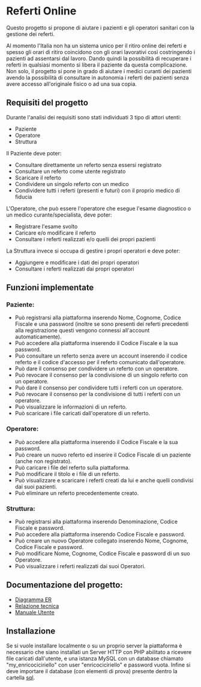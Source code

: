 # Referti Online

Questo progetto si propone di aiutare i pazienti e gli operatori sanitari con la gestione dei referti. 

Al momento l'Italia non ha un sistema unico per il ritiro online dei
referti e spesso gli orari di ritiro coincidono con gli orari lavorativi così costringendo i pazienti ad assentarsi dal lavoro. Dando quindi la possibilità di recuperare i referti in qualsiasi momento si libera il paziente da questa complicazione.
Non solo, il progetto si pone in grado di aiutare i medici curanti dei pazienti avendo la possibilità di consultare in autonomia i referti dei pazienti senza avere accesso all'originale fisico o ad una sua copia. 

## Requisiti del progetto

Durante l'analisi dei requisiti sono stati individuati 3 tipo di attori utenti:
- Paziente
- Operatore
- Struttura

Il Paziente deve poter:
- Consultare direttamente un referto senza essersi registrato
- Consultare un referto come utente registrato
- Scaricare il referto
- Condividere un singolo referto con un medico
- Condividere tutti i referti (presenti e futuri) con il proprio medico di fiducia

L'Operatore, che può essere l'operatore che esegue l'esame diagnostico o un medico curante/specialista, deve poter:
- Registrare l'esame svolto
- Caricare e/o modificare il referto
- Consultare i referti realizzati e/o quelli dei propri pazienti

La Struttura invece si occupa di gestire i propri operatori e deve poter:
- Aggiungere e modificare i dati dei propri operatori
- Consultare i referti realizzati dai propri operatori

## Funzioni implementate

### Paziente:
- Può registrarsi alla piattaforma inserendo Nome, Cognome, Codice Fiscale e una password (inoltre se sono presenti dei referti precedenti alla registrazione questi vengono connessi all'account automaticamente).
- Può accedere alla piattaforma inserendo il Codice Fiscale e la sua password.
- Può consultare un referto senza avere un account inserendo il codice referto e il codice d'accesso per il referto comunicato dall'operatore.
- Può dare il consenso per condividere un referto con un operatore.
- Può revocare il consenso per la condivisione di un singolo referto con un operatore.
- Può dare il consenso per condividere tutti i referti con un operatore.
- Può revocare il consenso per la condivisione di tutti i referti con un operatore.
- Può visualizzare le informazioni di un referto.
- Può scaricare i file caricati dall'operatore di un referto.

### Operatore:
- Può accedere alla piattaforma inserendo il Codice Fiscale e la sua password.
- Può creare un nuovo referto ed inserire il Codice Fiscale di un paziente (anche non registrato).
- Può caricare i file del referto sulla piattaforma.
- Può modificare il titolo e i file di un referto.
- Può visualizzare e scaricare i referti creati da lui e anche quelli condivisi dai suoi pazienti.
- Può eliminare un referto precedentemente creato.

### Struttura:
- Può registrarsi alla piattaforma inserendo Denominazione, Codice Fiscale e password.
- Può accedere alla piattaforma inserendo Codice Fiscale e password.
- Può creare un nuovo Operatore collegato inserendo Nome, Cognome, Codice Fiscale e password.
- Può modificare Nome, Cognome, Codice Fiscale e password di un suo Operatore.
- Può visualizzare i referti realizzati dai suoi Operatori.

## Documentazione del progetto:
- [Diagramma ER](doc/er.md)
- [Relazione tecnica](doc/relazione.md)
- [Manuale Utente](doc/manuale.md)

## Installazione
Se si vuole installare localmente o su un proprio server la piattaforma è necessario che siano installati un Server HTTP con PHP abilitato a ricevere file caricati dall'utente, e una istanza MySQL
con un database chiamato "my_enricociciriello" con user "enricociciriello" e password vuota. Infine si deve importare il database (con elementi di prova) presente dentro la cartella [sql](sql/my_enricociciriello.sql).